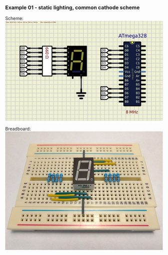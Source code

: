 ### Example 01 - static lighting, common cathode scheme  

Scheme:  
<img src="scheme/simulation.jpeg">  

Breadboard:  
<img src="scheme/breadboard.jpg">  
